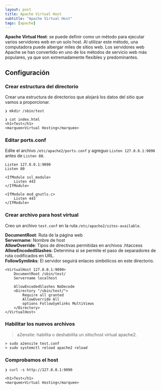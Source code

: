 ```yaml
---
layout: post
title: Apache Virtual Host
subtitle: "Apache Virtual Host"
tags: [apache]
---
```


**Apache Virtual Host**: se puede definir como un método para ejecutar varios servidores web en un solo host. Al utilizar este método, una computadora puede albergar miles de sitios web. Los servidores web Apache se han convertido en uno de los métodos de servicio web más populares, ya que son extremadamente flexibles y predominantes.

## Configuración

### Crear estructura del directorio

Crear una estructura de directorios que alojará los datos del sitio que vamos a proporcionar.

```
❯ mkdir /sbin/test
```

```
❯ cat index.html
<h1>Test</h1>
<marquee>Virtual Hosting</marquee>
```

### Editar ports.conf

Edite el archivo `/etc/apache2/ports.conf` y agreguo `Listen 127.0.0.1:9090` antes de `Listen 80`.

```
Listen 127.0.0.1:9090
Listen 80

<IfModule ssl_module>
    Listen 443
</IfModule>

<IfModule mod_gnutls.c>
    Listen 443
</IfModule>
```

### Crear archivo para host virtual

Creo un archivo `test.conf` en la ruta `/etc/apache2/sites-available`.

**DocumentRoot**: Ruta de la página web  
**Servername**: Nombre de host  
**AllowOverride**: Tipos de directivas permitidas en archivos .htaccess  
**AllowEncodedSlashes:** Determina si se permite el paso de separadores de ruta codificados en URL.  
**FollowSymlinks**: El servidor seguirá enlaces simbólicos en este directorio.  

```
<VirtualHost 127.0.0.1:9090>
    DocumentRoot /sbin/test/
    Servername localhost

    AllowEncodedSlashes NoDecode
    <Directory "/sbin/test/">
        Require all granted
        AllowOverride All
        options FollowSymlinks MultiViews
    </Directory>
</VirtualHost>
```

### Habilitar los nuevos archivos

> a2ensite: habilita o deshabilita un sitio/host virtual apache2.

```
> sudo a2ensite test.conf
> sudo systemctl reload apache2 reload
```

### Comprobamos el host

```
❯ curl -s http://127.0.0.1:9090

<h1>Test</h1>
<marquee>Virtual Hosting</marquee>

```
